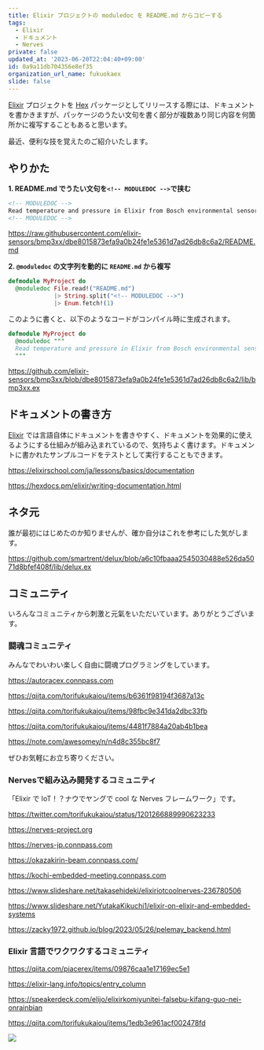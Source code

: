 ```yaml
---
title: Elixir プロジェクトの moduledoc を README.md からコピーする
tags:
  - Elixir
  - ドキュメント
  - Nerves
private: false
updated_at: '2023-06-20T22:04:40+09:00'
id: 0a9a11db704356e8ef35
organization_url_name: fukuokaex
slide: false
---
```

[Elixir] プロジェクトを [Hex] パッケージとしてリリースする際には、ドキュメントを書かきますが、パッケージのうたい文句を書く部分が複数あり同じ内容を何箇所かに複写することもあると思います。

最近、便利な技を覚えたのご紹介いたします。

## やりかた

**1. README.md でうたい文句を`<!-- MODULEDOC -->`で挟む**

```html:README.md
<!-- MODULEDOC -->
Read temperature and pressure in Elixir from Bosch environmental sensors
<!-- MODULEDOC -->
```

https://raw.githubusercontent.com/elixir-sensors/bmp3xx/dbe8015873efa9a0b24fe1e5361d7ad26db8c6a2/README.md

**2. `@moduledoc` の文字列を動的に `README.md` から複写**

```elixir:my_project.ex
defmodule MyProject do
  @moduledoc File.read!("README.md")
             |> String.split("<!-- MODULEDOC -->")
             |> Enum.fetch!(1)
```

このように書くと、以下のようなコードがコンパイル時に生成されます。

```elixir:my_project.ex
defmodule MyProject do
  @moduledoc """
  Read temperature and pressure in Elixir from Bosch environmental sensors
  """
```

https://github.com/elixir-sensors/bmp3xx/blob/dbe8015873efa9a0b24fe1e5361d7ad26db8c6a2/lib/bmp3xx.ex

[Elixir]: https://elixir-lang.org/
[Hex]: https://hex.pm/

## ドキュメントの書き方

[Elixir] では言語自体にドキュメントを書きやすく、ドキュメントを効果的に使えるようにする仕組みが組み込まれているので、気持ちよく書けます。ドキュメントに書かれたサンプルコードをテストとして実行することもできます。

https://elixirschool.com/ja/lessons/basics/documentation

https://hexdocs.pm/elixir/writing-documentation.html

## ネタ元

誰が最初にはじめたのか知りませんが、確か自分はこれを参考にした気がします。

https://github.com/smartrent/delux/blob/a6c10fbaaa2545030488e526da5071d8bfef408f/lib/delux.ex

## コミュニティ

いろんなコミュニティから刺激と元氣をいただいています。ありがとうございます。

### 闘魂コミュニティ

みんなでわいわい楽しく自由に闘魂プログラミングをしています。

https://autoracex.connpass.com

https://qiita.com/torifukukaiou/items/b6361f98194f3687a13c

https://qiita.com/torifukukaiou/items/98fbc9e341da2dbc33fb

https://qiita.com/torifukukaiou/items/4481f7884a20ab4b1bea

https://note.com/awesomey/n/n4d8c355bc8f7

ぜひお気軽にお立ち寄りください。

### Nervesで組み込み開発するコミュニティ

「Elixir で IoT！？ナウでヤングで cool な Nerves フレームワーク」です。

https://twitter.com/torifukukaiou/status/1201266889990623233


https://nerves-project.org

https://nerves-jp.connpass.com

https://okazakirin-beam.connpass.com/

https://kochi-embedded-meeting.connpass.com

https://www.slideshare.net/takasehideki/elixiriotcoolnerves-236780506

https://www.slideshare.net/YutakaKikuchi1/elixir-on-elixir-and-embedded-systems

https://zacky1972.github.io/blog/2023/05/26/pelemay_backend.html

### Elixir 言語でワクワクするコミュニティ

https://qiita.com/piacerex/items/09876caa1e17169ec5e1

https://elixir-lang.info/topics/entry_column

https://speakerdeck.com/elijo/elixirkomiyunitei-falsebu-kifang-guo-nei-onrainbian

https://qiita.com/torifukukaiou/items/1edb3e961acf002478fd


![](https://qiita-image-store.s3.ap-northeast-1.amazonaws.com/0/82804/dc1ddba7-ab4c-5e20-1331-143c842be143.jpeg)


